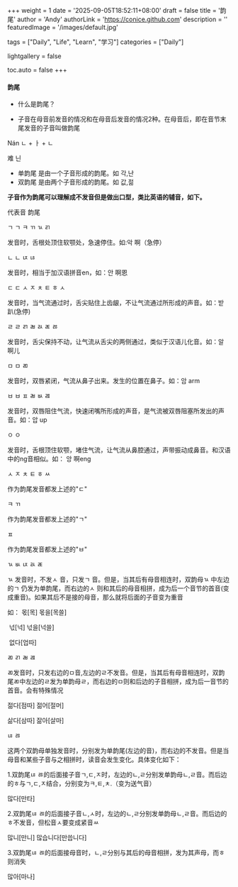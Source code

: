 +++
weight = 1
date = '2025-09-05T18:52:11+08:00'
draft = false
title = '韵尾'
author = 'Andy'
authorLink = 'https://conice.github.com'
description = ''
featuredImage = '/images/default.jpg'

tags = ["Daily", "Life", "Learn", "学习"]
categories = ["Daily"]

lightgallery = false

toc.auto = false
+++

#### 韵尾

* 什么是韵尾？

* 子音在母音前发音的情况和在母音后发音的情况2种。在母音后，即在音节末尾发音的子音叫做韵尾

Nán     	ㄴ + ㅏ + ㄴ 

难					닌 

* 单韵尾 是由一个子音形成的韵尾。如 각,난 
* 双韵尾 是由两个子音形成的韵尾。如 값,젊



**子音作为韵尾可以理解成不发音但是做出口型，类比英语的辅音，如下。**

代表音    韵尾



ㄱ			ㄱ ㅋ ㄲ ㄳ ㄺ 

发音时，舌根处顶住软颚处，急速停住。如:악  啊（急停）



ㄴ			ㄴ ㄵ ㄶ 

发音时，相当于加汉语拼音en，如：안   啊恩



ㄷ			ㄷ ㅅ ㅈ ㅊ ㅌ ㅎ ㅅ 

发音时，当气流通过时，舌尖贴住上齿龈，不让气流通过所形成的声音。如：받  趴(急停)



ㄹ			ㄹ ㄺ ㄼ ㄽ ㄾ ㅀ 

发音时，舌尖保持不动，让气流从舌尖的两侧通过，类似于汉语儿化音。如：알  啊儿



ㅁ			ㅁ ㄻ 

发音时，双唇紧闭，气流从鼻子出来。发生的位置在鼻子。如：암  arm



ㅂ			ㅂ ㅍ ㄼ ㅄ ㄿ 

发音时，双唇阻住气流，快速闭嘴所形成的声音，是气流被双唇阻塞所发出的声音。如：압  up



ㅇ			ㅇ 

发音时，舌根顶住软颚，堵住气流，让气流从鼻腔通过，声带振动成鼻音。和汉语中的ng音相似。如： 앙  啊eng



ㅅ ㅈ ㅊ ㅌ ㅎ ㅆ 

作为韵尾发音都发上述的"ㄷ"

ㅋ ㄲ 

作为韵尾发音都发上述的"ㄱ"

ㅍ 

作为韵尾发音都发上述的"ㅂ"



ㄳ ㅄ ㄵ ㄽ ㄾ 

ㄳ 发音时，不发ㅅ 音，只发ㄱ 音。但是，当其后有母音相连时，双韵母ㄳ 中左边的ㄱ 仍发为单韵尾，而右边的ㅅ 则和其后的母音相拼，成为后一个音节的首音(变成重音)。如果其后不是接的母音，那么就将后面的子音变为重音

如： 몫[목]   몫을[목쓸]

​		 넋[넉]   넋을[넉쓸]

​		 없다[업따]



ㄻ ㄺ ㄼ ㄿ

ㄻ发音时，只发右边的ㅁ音,左边的ㄹ不发音。但是，当其后有母音相连时，双韵尾ㄻ中左边的ㄹ发为单韵母ㄹ，而右边的ㅁ则和后边的子音相拼，成为后一音节的首音。会有特殊情况

젊다[점따]  젊어[절머]

삶다[삼따]  잚아[살마]



 ㄶ ㅀ 

这两个双韵母单独发音时，分别发为单韵尾(左边的音)，而右边的不发音。但是当母音和某些子音与之相拼时，读音会发生变化。具体变化如下： 

1.双韵尾ㄶ ㅀ的后面接子音ㄱ,ㄷ,ㅈ时，左边的ㄴ,ㄹ分别发单韵母ㄴ,ㄹ音。而后边的ㅎ与ㄱ,ㄷ,ㅈ结合，分别变为ㅋ,ㅌ,ㅊ.（变为送气音）

많다[만타]

2.双韵尾ㄶ ㅀ的后面接子音ㄴ,ㅅ时，左边的ㄴ,ㄹ分别发单韵母ㄴ,ㄹ音。而后边的ㅎ不发音，但松音ㅅ要变成紧音ㅆ

많니[만니]  많습니다[만씁니다]

3.双韵尾ㄶ ㅀ的后面接母音时，ㄴ,ㄹ分别与其后的母音相拼，发为其声母，而ㅎ则消失

많아[마나]

